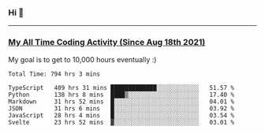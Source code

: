 ### Hi 🙂

---

### <a href="https://wakatime.com/@Eroxl">My All Time Coding Activity (Since Aug 18th 2021)</a>
My goal is to get to 10,000 hours eventually :)
<!--START_SECTION:waka-->

```text
Total Time: 794 hrs 3 mins

TypeScript   409 hrs 31 mins █████████████░░░░░░░░░░░░   51.57 %
Python       138 hrs 8 mins  ████▒░░░░░░░░░░░░░░░░░░░░   17.40 %
Markdown     31 hrs 52 mins  █░░░░░░░░░░░░░░░░░░░░░░░░   04.01 %
JSON         31 hrs 6 mins   █░░░░░░░░░░░░░░░░░░░░░░░░   03.92 %
JavaScript   28 hrs 4 mins   █░░░░░░░░░░░░░░░░░░░░░░░░   03.54 %
Svelte       23 hrs 52 mins  ▓░░░░░░░░░░░░░░░░░░░░░░░░   03.01 %
```

<!--END_SECTION:waka-->
